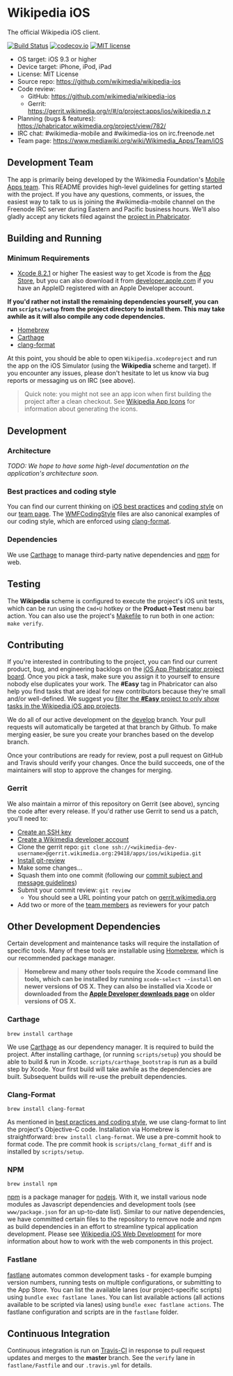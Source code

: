 # Wikipedia iOS
The official Wikipedia iOS client.

[![Build Status](https://travis-ci.org/wikimedia/wikipedia-ios.svg)](https://travis-ci.org/wikimedia/wikipedia-ios) [![codecov.io](http://codecov.io/github/wikimedia/wikipedia-ios/coverage.svg?branch=master)](http://codecov.io/github/wikimedia/wikipedia-ios?branch=master) [![MIT license](https://img.shields.io/badge/license-MIT-lightgrey.svg)](https://raw.githubusercontent.com/wikimedia/wikipedia-ios/master/LICENSE.txt)

* OS target: iOS 9.3 or higher
* Device target: iPhone, iPod, iPad
* License: MIT License
* Source repo: https://github.com/wikimedia/wikipedia-ios
* Code review:
  * GitHub: https://github.com/wikimedia/wikipedia-ios
  * Gerrit: https://gerrit.wikimedia.org/r/#/q/project:apps/ios/wikipedia,n,z
* Planning (bugs & features): https://phabricator.wikimedia.org/project/view/782/
* IRC chat: #wikimedia-mobile and #wikimedia-ios on irc.freenode.net
* Team page: https://www.mediawiki.org/wiki/Wikimedia_Apps/Team/iOS

## Development Team
The app is primarily being developed by the Wikimedia Foundation's [Mobile Apps team](https://www.mediawiki.org/wiki/Wikimedia_Apps/Team). This README provides high-level guidelines for getting started with the project. If you have any questions, comments, or issues, the easiest way to talk to us is joining the #wikimedia-mobile channel on the Freenode IRC server during Eastern and Pacific business hours. We'll also gladly accept any tickets filed against the [project in Phabricator](https://phabricator.wikimedia.org/project/view/782/).

## Building and Running

### Minimum Requirements
* [Xcode 8.2.1](https://itunes.apple.com/us/app/xcode/id497799835) or higher  The easiest way to get Xcode is from the [App Store](https://itunes.apple.com/us/app/xcode/id497799835?mt=12), but you can also download it from [developer.apple.com](https://developer.apple.com/) if you have an AppleID registered with an Apple Developer account.


**If you'd rather not install the remaining dependencies yourself, you can run `scripts/setup` from the project directory to install them. This may take awhile as it will also compile any code dependencies.**

* [Homebrew](https://brew.sh)
* [Carthage](https://github.com/Carthage/Carthage)
* [clang-format](https://clang.llvm.org/docs/ClangFormat.html)

At this point, you should be able to open `Wikipedia.xcodeproject` and run the app on the iOS Simulator (using the **Wikipedia** scheme and target). If you encounter any issues, please don't hesitate to let us know via bug reports or messaging us on IRC (see above).

> Quick note: you might not see an app icon when first building the project after a clean checkout. See [Wikipedia App Icons](docs/app-icons.md) for information about generating the icons.

## Development
### Architecture
*TODO: We hope to have some high-level documentation on the application's architecture soon.*
### Best practices and coding style
You can find our current thinking on [iOS best practices](https://www.mediawiki.org/wiki/Wikimedia_Apps/Team/iOS/BestPractices) and [coding style](https://www.mediawiki.org/wiki/Wikimedia_Apps/Team/iOS/ObjectiveCStyleGuide) on our [team page](https://www.mediawiki.org/wiki/Wikimedia_Apps/Team/iOS). The [WMFCodingStyle](./WikipediaUnitTests/Code/WMFCodingStyle.h) files are also canonical examples of our coding style, which are enforced using [clang-format](#clang-format).
### Dependencies
We use [Carthage](https://github.com/Carthage/Carthage) to manage third-party native dependencies and [npm](#npm) for web.

## Testing
The **Wikipedia** scheme is configured to execute the project's iOS unit tests, which can be run using the `Cmd+U` hotkey or the **Product->Test** menu bar action. You can also use the project's [Makefile](./Makefile) to run both in one action: `make verify`.

## Contributing
If you're interested in contributing to the project, you can find our current product, bug, and engineering backlogs on the [iOS App Phabricator project board](https://phabricator.wikimedia.org/project/view/782/). Once you pick a task, make sure you assign it to yourself to ensure nobody else duplicates your work.  The **#Easy** tag in Phabricator can also help you find tasks that are ideal for new contributors because they're small and/or well-defined.  We suggest you [filter the **#Easy** project to only show tasks in the Wikipedia iOS app projects](https://phabricator.wikimedia.org/project/board/169/query/OuulRzaqbmPh/).

We do all of our active development on the [develop](https://github.com/wikimedia/wikipedia-ios) branch. Your pull requests will automatically be targeted at that branch by Github. To make merging easier, be sure you create your branches based on the develop branch.

Once your contributions are ready for review, post a pull request on GitHub and Travis should verify your changes.  Once the build succeeds, one of the maintainers will stop to approve the changes for merging.

### Gerrit
We also maintain a mirror of this repository on Gerrit (see above), syncing the code after every release. If you'd rather use Gerrit to send us a patch, you'll need to:

- [Create an SSH key](https://help.github.com/articles/generating-an-ssh-key/)
- [Create a Wikimedia developer account](https://wikitech.wikimedia.org/wiki/Special:UserLogin/signup)
- Clone the gerrit repo: `git clone ssh://<wikimedia-dev-username>@gerrit.wikimedia.org:29418/apps/ios/wikipedia.git`
- [Install git-review](https://www.mediawiki.org/wiki/Gerrit/git-review)
- Make some changes...
- Squash them into one commit (following our [commit subject and message guidelines](https://www.mediawiki.org/wiki/Gerrit/Commit_message_guidelines))
- Submit your commit review: `git review`
  - You should see a URL pointing your patch on [gerrit.wikimedia.org](https://gerrit.wikimedia.org)
- Add two or more of the [team members](#development-team) as reviewers for your patch

## Other Development Dependencies
Certain development and maintenance tasks will require the installation of specific tools. Many of these tools are installable using [Homebrew](http://brew.sh), which is our recommended package manager.

> **Homebrew and many other tools require the Xcode command line tools, which can be installed by running `xcode-select --install` on newer versions of OS X. They can also be installed via Xcode or downloaded from the [Apple Developer downloads page](https://developer.apple.com/downloads) on older versions of OS X.**

### Carthage
 
`brew install carthage`

We use [Carthage](https://github.com/Carthage/Carthage) as our dependency manager. It is required to build the project. After installing carthage, (or running `scripts/setup`) you should be able to build & run in Xcode. `scripts/carthage_bootstrap` is run as a build step by Xcode. Your first build will take awhile as the dependencies are built. Subsequent builds will re-use the prebuilt dependencies.

### Clang-Format
 
`brew install clang-format`

As mentioned in [best practices and coding style](#best-practices-and-coding-style), we use clang-format to lint the project's Objective-C code. Installation via Homebrew is straightforward: `brew install clang-format`. We use a pre-commit hook to format code. The pre commit hook is `scripts/clang_format_diff` and is installed by `scripts/setup`.

### NPM
 
`brew install npm`
 
[npm](https://www.npmjs.com/) is a package manager for [nodejs](https://nodejs.org). With it, we install various node modules as Javascript dependencies and development tools (see `www/package.json` for an up-to-date list). Similar to our native dependencies, we have committed certain files to the repository to remove node and npm as build dependencies in an effort to streamline typical application development. Please see [Wikipedia iOS Web Development](docs/web-dev.md) for more information about how to work with the web components in this project.

### Fastlane

[fastlane](https://fastlane.tools) automates common development tasks - for example bumping version numbers, running tests on multiple configurations, or submitting to the App Store. You can list the available lanes (our project-specific scripts) using `bundle exec fastlane lanes`. You can list available actions (all actions available to be scripted via lanes) using `bundle exec fastlane actions`. The fastlane configuration and scripts are in the `fastlane` folder.

## Continuous Integration
Continuous integration is run on [Travis-CI](https://travis-ci.org) in response to pull request updates and merges to the **master** branch. See the `verify` lane in `fastlane/Fastfile` and our `.travis.yml` for details.

